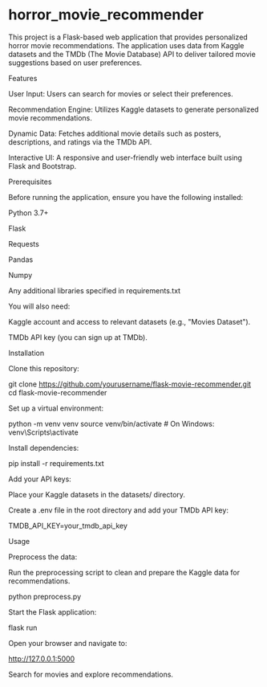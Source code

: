 # horror_movie_recommender

This project is a Flask-based web application that provides personalized horror movie recommendations. The application uses data from Kaggle datasets and the TMDb (The Movie Database) API to deliver tailored movie suggestions based on user preferences.

Features

User Input: Users can search for movies or select their preferences.

Recommendation Engine: Utilizes Kaggle datasets to generate personalized movie recommendations.

Dynamic Data: Fetches additional movie details such as posters, descriptions, and ratings via the TMDb API.

Interactive UI: A responsive and user-friendly web interface built using Flask and Bootstrap.

Prerequisites

Before running the application, ensure you have the following installed:

Python 3.7+

Flask

Requests

Pandas

Numpy

Any additional libraries specified in requirements.txt

You will also need:

Kaggle account and access to relevant datasets (e.g., "Movies Dataset").

TMDb API key (you can sign up at TMDb).

Installation

Clone this repository:

git clone https://github.com/yourusername/flask-movie-recommender.git
cd flask-movie-recommender

Set up a virtual environment:

python -m venv venv
source venv/bin/activate  # On Windows: venv\Scripts\activate

Install dependencies:

pip install -r requirements.txt

Add your API keys:

Place your Kaggle datasets in the datasets/ directory.

Create a .env file in the root directory and add your TMDb API key:

TMDB_API_KEY=your_tmdb_api_key

Usage

Preprocess the data:

Run the preprocessing script to clean and prepare the Kaggle data for recommendations.

python preprocess.py

Start the Flask application:

flask run

Open your browser and navigate to:

http://127.0.0.1:5000

Search for movies and explore recommendations.
